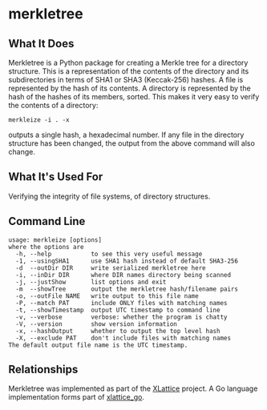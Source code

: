 <h1 class="appTop">merkletree</h1>

## What It Does

Merkletree is a Python package for creating a Merkle tree for a 
directory structure.  This is a representation of the contents 
of the directory and its subdirectories in terms of SHA1 or SHA3
(Keccak-256) hashes.  A file is represented by the hash of its 
contents.  A directory is represented by the hash of the hashes
of its members, sorted.  This makes it very easy to verify the
contents of a directory:

    merkleize -i . -x 

outputs a single hash, a hexadecimal number.  If any file in the
directory structure has been changed, the output from the above 
command will also change.

## What It's Used For

Verifying the integrity of file systems, of directory structures.


## Command Line

	usage: merkleize [options]
	where the options are
	  -h, --help           to see this very useful message
	  -1, --usingSHA1      use SHA1 hash instead of default SHA3-256
	  -d  --outDir DIR     write serialized merkletree here
	  -i, --inDir DIR      where DIR names directory being scanned
	  -j, --justShow       list options and exit
	  -m  --showTree       output the merkletree hash/filename pairs
	  -o, --outFile NAME   write output to this file name
	  -P, --match PAT      include ONLY files with matching names
	  -t, --showTimestamp  output UTC timestamp to command line
	  -v, --verbose        verbose: whether the program is chatty
	  -V, --version        show version information
	  -x, --hashOutput     whether to output the top level hash
	  -X, --exclude PAT    don't include files with matching names
	The default output file name is the UTC timestamp.


## Relationships

Merkletree was implemented as part of the [XLattice](http://www.xlattice.org) 
project.  A Go language implementation forms part of 
[xlattice_go](https://gibhub.com/jddixon/xlattice_go).
